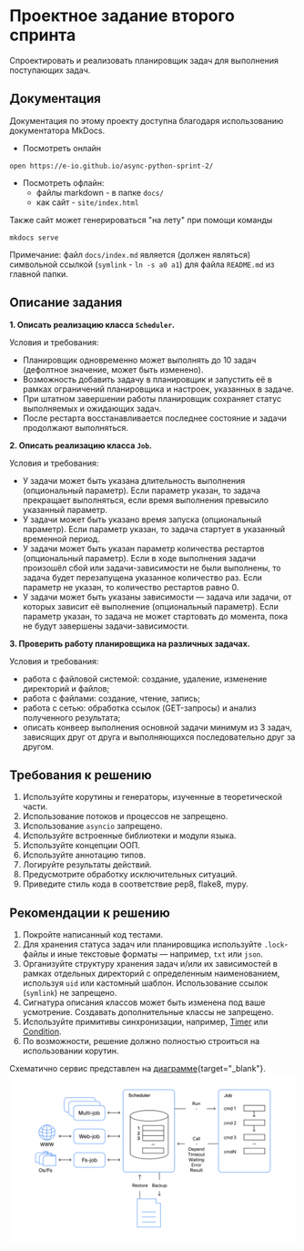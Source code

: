 # Проектное задание второго спринта

Спроектировать и реализовать планировщик задач для выполнения поступающих задач.

## Документация

Документация по этому проекту доступна благодаря использованию документатора MkDocs.

 - Посмотреть онлайн
```shell
open https://e-io.github.io/async-python-sprint-2/
```

- Посмотреть офлайн:
    - файлы markdown - в папке `docs/`
    - как сайт - `site/index.html`

Также сайт может генерироваться "на лету" при помощи команды
```shell
mkdocs serve  
```

Примечание: файл `docs/index.md` является (должен являться) символьной ссылкой (`symlink` - `ln -s a0 a1`) для файла `README.md` из главной папки. 

## Описание задания

**1. Описать реализацию класса `Scheduler`.**

Условия и требования:
- Планировщик одновременно может выполнять до 10 задач (дефолтное значение, может быть изменено).
- Возможность добавить задачу в планировщик и запустить её в рамках ограничений планировщика и настроек, указанных в задаче.
- При штатном завершении работы планировщик сохраняет статус выполняемых и ожидающих задач.
- После рестарта восстанавливается последнее состояние и задачи продолжают выполняться.

**2. Описать реализацию класса `Job`.**

Условия и требования:
- У задачи может быть указана длительность выполнения (опциональный параметр). Если параметр указан, то задача прекращает выполняться, если время выполнения превысило указанный параметр.
- У задачи может быть указано время запуска (опциональный параметр). Если параметр указан, то задача стартует в указанный временной период.
- У задачи может быть указан параметр количества рестартов (опциональный параметр). Если в ходе выполнения задачи произошёл сбой или задачи-зависимости не были выполнены, то задача будет перезапущена указанное количество раз. Если параметр не указан, то количество рестартов равно 0.
- У задачи может быть указаны зависимости — задача или задачи, от которых зависит её выполнение (опциональный параметр). Если параметр указан, то задача не может стартовать до момента, пока не будут завершены задачи-зависимости.


**3. Проверить работу планировщика на различных задачах.**

Условия и требования:
- работа с файловой системой: создание, удаление, изменение директорий и файлов;
- работа с файлами: создание, чтение, запись;
- работа с сетью: обработка ссылок (GET-запросы) и анализ полученного результата;
- описать конвеер выполнения основной задачи минимум из 3 задач, зависящих друг от друга и выполняющихся последовательно друг за другом.

## Требования к решению

1. Используйте корутины и генераторы, изученные в теоретической части.
2. Использование потоков и процессов не запрещено.
3. Использование `asyncio` запрещено.
4. Используйте встроенные библиотеки и модули языка.
5. Используйте концепции ООП.
6. Используйте аннотацию типов.
7. Логируйте результаты действий.
8. Предусмотрите обработку исключительных ситуаций.
9. Приведите стиль кода в соответствие pep8, flake8, mypy.

## Рекомендации к решению

1. Покройте написанный код тестами.
2. Для хранения статуса задач или планировщика используйте `.lock`-файлы и иные текстовые форматы — например, `txt` или `json`.
3. Организуйте структуру хранения задач и/или их зависимостей в рамках отдельных директорий с определенным наименованием, используя `uid` или кастомный шаблон. Использование ссылок (`symlink`) не запрещено.
4. Сигнатура описания классов может быть изменена под ваше усмотрение. Создавать дополнительные классы не запрещено.
5. Используйте примитивы синхронизации, например, [Timer](https://docs.python.org/3/library/threading.html#timer-objects) или [Condition](https://docs.python.org/3/library/threading.html#condition-objects).
6. По возможности, решение должно полностью строиться на использовании корутин.

Схематично сервис представлен на [диаграмме](schema.png){target="_blank"}.
![image](schema.png)
